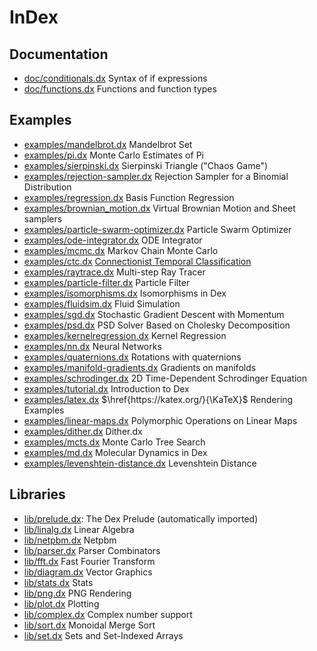 # InDex

## Documentation

- [doc/conditionals.dx](conditionals.html) Syntax of if expressions
- [doc/functions.dx](functions.html) Functions and function types

## Examples

- [examples/mandelbrot.dx](examples/mandelbrot.html) Mandelbrot Set
- [examples/pi.dx](examples/pi.html) Monte Carlo Estimates of Pi
- [examples/sierpinski.dx](examples/sierpinski.html) Sierpinski Triangle ("Chaos Game")
- [examples/rejection-sampler.dx](examples/rejection-sampler.html) Rejection Sampler for a Binomial Distribution
- [examples/regression.dx](examples/regression.html) Basis Function Regression
- [examples/brownian_motion.dx](examples/brownian_motion.html) Virtual Brownian Motion and Sheet samplers
- [examples/particle-swarm-optimizer.dx](examples/particle-swarm-optimizer.html) Particle Swarm Optimizer
- [examples/ode-integrator.dx](examples/ode-integrator.html) ODE Integrator
- [examples/mcmc.dx](examples/mcmc.html) Markov Chain Monte Carlo
- [examples/ctc.dx](examples/ctc.html) [Connectionist Temporal Classification](https://www.cs.toronto.edu/~graves/icml_2006.pdf)
- [examples/raytrace.dx](examples/raytrace.html) Multi-step Ray Tracer
- [examples/particle-filter.dx](examples/particle-filter.html) Particle Filter
- [examples/isomorphisms.dx](examples/isomorphisms.html) Isomorphisms in Dex
- [examples/fluidsim.dx](examples/fluidsim.html) Fluid Simulation
- [examples/sgd.dx](examples/sgd.html) Stochastic Gradient Descent with Momentum
- [examples/psd.dx](examples/psd.html) PSD Solver Based on Cholesky Decomposition
- [examples/kernelregression.dx](examples/kernelregression.html) Kernel Regression
- [examples/nn.dx](examples/nn.html) Neural Networks
- [examples/quaternions.dx](examples/quaternions.html) Rotations with quaternions
- [examples/manifold-gradients.dx](examples/manifold-gradients.html) Gradients on manifolds
- [examples/schrodinger.dx](examples/schrodinger.html) 2D Time-Dependent Schrodinger Equation
- [examples/tutorial.dx](examples/tutorial.html) Introduction to Dex
- [examples/latex.dx](examples/latex.html) $\href{https://katex.org/}{\KaTeX}$ Rendering Examples
- [examples/linear-maps.dx](examples/linear-maps.html) Polymorphic Operations on Linear Maps
- [examples/dither.dx](examples/dither.html) Dither.dx
- [examples/mcts.dx](examples/mcts.html) Monte Carlo Tree Search
- [examples/md.dx](examples/md.html) Molecular Dynamics in Dex
- [examples/levenshtein-distance.dx](examples/levenshtein-distance.html) Levenshtein Distance

## Libraries

- [lib/prelude.dx](prelude.html): The Dex Prelude (automatically imported)
- [lib/linalg.dx](lib/linalg.html) Linear Algebra
- [lib/netpbm.dx](lib/netpbm.html) Netpbm
- [lib/parser.dx](lib/parser.html) Parser Combinators
- [lib/fft.dx](lib/fft.html) Fast Fourier Transform
- [lib/diagram.dx](lib/diagram.html) Vector Graphics
- [lib/stats.dx](lib/stats.html) Stats
- [lib/png.dx](lib/png.html) PNG Rendering
- [lib/plot.dx](lib/plot.html) Plotting
- [lib/complex.dx](lib/complex.html) Complex number support
- [lib/sort.dx](lib/sort.html) Monoidal Merge Sort
- [lib/set.dx](lib/set.html) Sets and Set-Indexed Arrays
